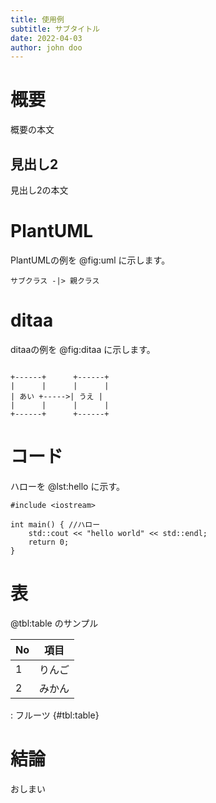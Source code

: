```yaml
---
title: 使用例
subtitle: サブタイトル
date: 2022-04-03
author: john doo
---
```


# 概要

概要の本文

## 見出し2

見出し2の本文


# PlantUML

PlantUMLの例を @fig:uml に示します。

```{#fig:uml .plantuml caption="クラス図"}
サブクラス -|> 親クラス
```

# ditaa

ditaaの例を @fig:ditaa に示します。

```{#fig:ditaa .ditaa caption="ditaa"}

+------+      +------+
|      |      |      |
| あい +----->| うえ |
|      |      |      |
+------+      +------+

```

# コード

ハローを @lst:hello に示す。


```{#lst:hello .cpp caption="ハローワールド"}
#include <iostream>

int main() { //ハロー
	std::cout << "hello world" << std::endl;
	return 0;
}
```

# 表

@tbl:table のサンプル


| No | 項目   |
|----|--------|
| 1  | りんご |
| 2  | みかん |
: フルーツ {#tbl:table}

# 結論

おしまい
